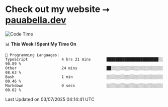 # Check out my website ⭢ [pauabella.dev](https://pauabella.dev)

<!--START_SECTION:waka-->
![Code Time](http://img.shields.io/badge/Code%20Time-4%2C563%20hrs%2044%20mins-blue)

📊 **This Week I Spent My Time On** 

```text
💬 Programming Languages: 
TypeScript               4 hrs 21 mins       ███████████████████████░░   90.89 % 
Other                    24 mins             ██░░░░░░░░░░░░░░░░░░░░░░░   08.63 % 
Bash                     1 min               ░░░░░░░░░░░░░░░░░░░░░░░░░   00.46 % 
Markdown                 0 secs              ░░░░░░░░░░░░░░░░░░░░░░░░░   00.02 % 
```


 Last Updated on 03/07/2025 04:14:41 UTC
<!--END_SECTION:waka-->
